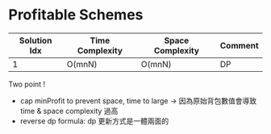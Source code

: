 # Profitable Schemes

| Solution Idx | Time Complexity | Space Complexity | Comment |
| ------------ | --------------- | ---------------- | ------- |
| 1            | O(mnN)          | O(mnN)           | DP      |

Two point !

- cap minProfit to prevent space, time to large -> 因為原始背包數值會導致 time & space
  complexity 過高
- reverse dp formula: dp 更新方式是一體兩面的
